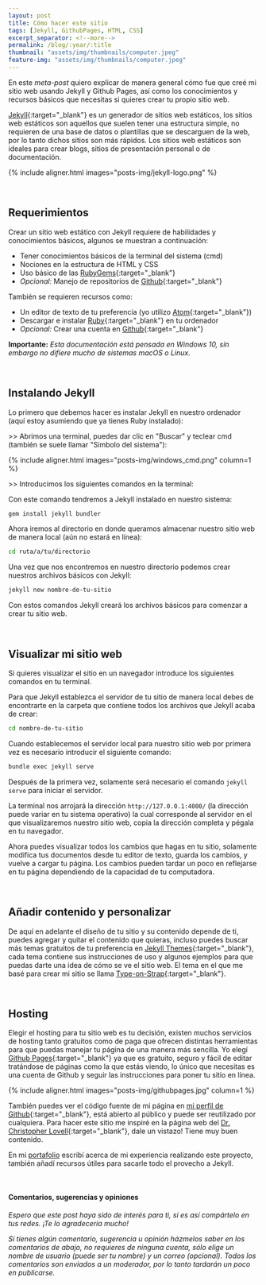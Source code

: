 ```yaml
---
layout: post
title: Cómo hacer este sitio
tags: [Jekyll, GithubPages, HTML, CSS]
excerpt_separator: <!--more-->
permalink: /blog/:year/:title
thumbnail: "assets/img/thumbnails/computer.jpeg"
feature-img: "assets/img/thumbnails/computer.jpeg"
---
```


En este *meta-post* quiero explicar de manera general cómo fue que creé mi sitio web usando Jekyll y Github Pages, así como los conocimientos y recursos básicos que necesitas si quieres crear tu propio sitio web.

<!--more-->

[Jekyll](https://jekyllrb.com/){:target="_blank"} es un generador de sitios web estáticos, los sitios web estáticos son aquellos que suelen tener una estructura simple, no requieren de una base de datos o plantillas que se descarguen de la web, por lo tanto dichos sitios son más rápidos. Los sitios web estáticos son ideales para crear blogs, sitios de presentación personal o de documentación.

{% include aligner.html images="posts-img/jekyll-logo.png" %}

<br>

## Requerimientos
Crear un sitio web estático con Jekyll requiere de habilidades y conocimientos básicos, algunos se muestran a continuación:
- Tener conocimientos básicos de la terminal del sistema (cmd)
- Nociones en la estructura de HTML y CSS
- Uso básico de las [RubyGems](https://rubygems.org/){:target="_blank"}
- *Opcional:* Manejo de repositorios de [Github](https://github.com/){:target="_blank"}

También se requieren recursos como:
- Un editor de texto de tu preferencia (yo utilizo [Atom](https://atom.io/){:target="_blank"})
- Descargar e instalar [Ruby](https://www.ruby-lang.org/es/){:target="_blank"} en tu ordenador
- *Opcional:* Crear una cuenta en [Github](https://github.com/){:target="_blank"}

**Importante:** *Esta documentación está pensada en Windows 10, sin embargo no difiere mucho de sistemas macOS o Linux.*

<br>

## Instalando Jekyll
Lo primero que debemos hacer es instalar Jekyll en nuestro ordenador (aquí estoy asumiendo que ya tienes Ruby instalado):

\>> Abrimos una terminal, puedes dar clic en "Buscar" y teclear cmd (también se suele llamar "Símbolo del sistema"):

{% include aligner.html images="posts-img/windows_cmd.png" column=1 %}

\>> Introducimos los siguientes comandos en la terminal:

Con este comando tendremos a Jekyll instalado en nuestro sistema:
```bash
gem install jekyll bundler
```

Ahora iremos al directorio en donde queramos almacenar nuestro sitio web de manera local (aún no estará en línea):
```bash
cd ruta/a/tu/directorio
```

Una vez que nos encontremos en nuestro directorio podemos crear nuestros archivos básicos con Jekyll:
```bash
jekyll new nombre-de-tu-sitio
```

Con estos comandos Jekyll creará los archivos básicos para comenzar a crear tu sitio web.

<br>

## Visualizar mi sitio web
Si quieres visualizar el sitio en un navegador introduce los siguientes comandos en tu terminal.

Para que Jekyll establezca el servidor de tu sitio de manera local debes de encontrarte en la carpeta que contiene todos los archivos que Jekyll acaba de crear:
```bash
cd nombre-de-tu-sitio
```

Cuando establecemos el servidor local para nuestro sitio web por primera vez es necesario introducir el siguiente comando:
```bash
bundle exec jekyll serve
```

Después de la primera vez, solamente será necesario el comando `jekyll serve` para iniciar el servidor.

La terminal nos arrojará la dirección `http://127.0.0.1:4000/` (la dirección puede variar en tu sistema operativo) la cual corresponde al servidor en el que visualizaremos nuestro sitio web, copia la dirección completa y pégala en tu navegador.

Ahora puedes visualizar todos los cambios que hagas en tu sitio, solamente modifica tus documentos desde tu editor de texto, guarda los cambios, y vuelve a cargar tu página. Los cambios pueden tardar un poco en reflejarse en tu página dependiendo de la capacidad de tu computadora.

<br>

## Añadir contenido y personalizar
De aquí en adelante el diseño de tu sitio y su contenido depende de ti, puedes agregar y quitar el contenido que quieras, incluso puedes buscar más temas gratuitos de tu preferencia en [Jekyll Themes](https://jekyllthemes.io/free){:target="_blank"}, cada tema contiene sus instrucciones de uso y algunos ejemplos para que puedas darte una idea de cómo se ve el sitio web. El tema en el que me basé para crear mi sitio se llama [Type-on-Strap](https://github.com/sylhare/Type-on-Strap){:target="_blank"}.

<br>

## Hosting
Elegir el hosting para tu sitio web es tu decisión, existen muchos servicios de hosting tanto gratuitos como de paga que ofrecen distintas herramientas para que puedas manejar tu página de una manera más sencilla. Yo elegí [Github Pages](https://pages.github.com/){:target="_blank"} ya que es gratuito, seguro y fácil de editar tratándose de páginas como la que estás viendo, lo único que necesitas es una cuenta de Github y seguir las instrucciones para poner tu sitio en línea.

{% include aligner.html images="posts-img/githubpages.jpg" column=1 %}

También puedes ver el código fuente de mi página en [mi perfil de Github](https://github.com/JCBucio){:target="_blank"}, está abierto al público y puede ser reutilizado por cualquiera. Para hacer este sitio me inspiré en la página web del [Dr. Christopher Lovell](https://www.christopherlovell.co.uk/){:target="_blank"}, dale un vistazo! Tiene muy buen contenido.

En mi [portafolio](/portafolio/Mi-sitio-web) escribí acerca de mi experiencia realizando este proyecto, también añadí recursos útiles para sacarle todo el provecho a Jekyll.

<br>

#### Comentarios, sugerencias y opiniones
_Espero que este post haya sido de interés para ti, si es así compártelo en tus redes. ¡Te lo agradecería mucho!_

_Si tienes algún comentario, sugerencia u opinión házmelos saber en los comentarios de abajo, no requieres de ninguna cuenta, sólo elige un nombre de usuario (puede ser tu nombre) y un correo (opcional). Todos los comentarios son enviados a un moderador, por lo tanto tardarán un poco en publicarse._
